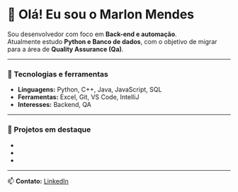 # 👋 Olá! Eu sou o Marlon Mendes

Sou desenvolvedor com foco em **Back-end e automação**.  
Atualmente estudo **Python e Banco de dados**, com o objetivo de migrar para a área de **Quality Assurance (Qa)**.

---

### 🧠 Tecnologias e ferramentas
- **Linguagens:** Python, C++, Java, JavaScript, SQL  
- **Ferramentas:** Excel, Git, VS Code, IntelliJ  
- **Interesses:** Backend, QA

---

### 🚀 Projetos em destaque
- 
- 
- 

---

📫 **Contato:** [LinkedIn](https://linkedin.com/in/seu-linkedin)
